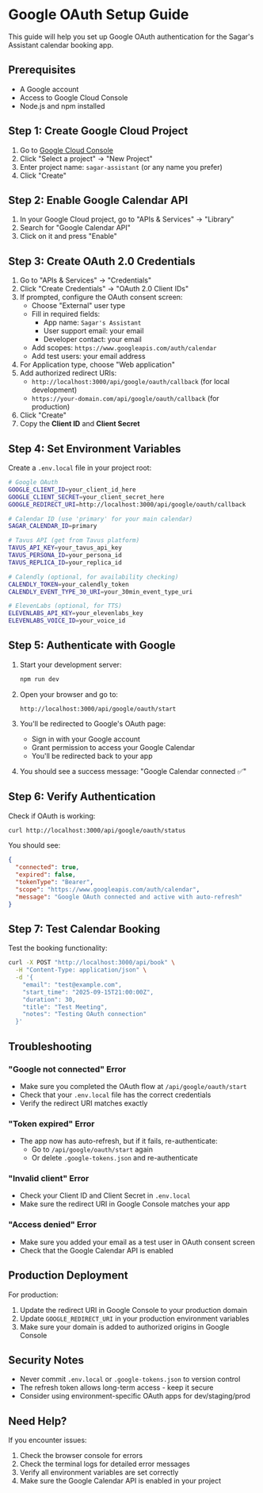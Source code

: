 # Google OAuth Setup Guide

This guide will help you set up Google OAuth authentication for the Sagar's Assistant calendar booking app.

## Prerequisites

- A Google account
- Access to Google Cloud Console
- Node.js and npm installed

## Step 1: Create Google Cloud Project

1. Go to [Google Cloud Console](https://console.cloud.google.com/)
2. Click "Select a project" → "New Project"
3. Enter project name: `sagar-assistant` (or any name you prefer)
4. Click "Create"

## Step 2: Enable Google Calendar API

1. In your Google Cloud project, go to "APIs & Services" → "Library"
2. Search for "Google Calendar API"
3. Click on it and press "Enable"

## Step 3: Create OAuth 2.0 Credentials

1. Go to "APIs & Services" → "Credentials"
2. Click "Create Credentials" → "OAuth 2.0 Client IDs"
3. If prompted, configure the OAuth consent screen:
   - Choose "External" user type
   - Fill in required fields:
     - App name: `Sagar's Assistant`
     - User support email: your email
     - Developer contact: your email
   - Add scopes: `https://www.googleapis.com/auth/calendar`
   - Add test users: your email address
4. For Application type, choose "Web application"
5. Add authorized redirect URIs:
   - `http://localhost:3000/api/google/oauth/callback` (for local development)
   - `https://your-domain.com/api/google/oauth/callback` (for production)
6. Click "Create"
7. Copy the **Client ID** and **Client Secret**

## Step 4: Set Environment Variables

Create a `.env.local` file in your project root:

```bash
# Google OAuth
GOOGLE_CLIENT_ID=your_client_id_here
GOOGLE_CLIENT_SECRET=your_client_secret_here
GOOGLE_REDIRECT_URI=http://localhost:3000/api/google/oauth/callback

# Calendar ID (use 'primary' for your main calendar)
SAGAR_CALENDAR_ID=primary

# Tavus API (get from Tavus platform)
TAVUS_API_KEY=your_tavus_api_key
TAVUS_PERSONA_ID=your_persona_id
TAVUS_REPLICA_ID=your_replica_id

# Calendly (optional, for availability checking)
CALENDLY_TOKEN=your_calendly_token
CALENDLY_EVENT_TYPE_30_URI=your_30min_event_type_uri

# ElevenLabs (optional, for TTS)
ELEVENLABS_API_KEY=your_elevenlabs_key
ELEVENLABS_VOICE_ID=your_voice_id
```

## Step 5: Authenticate with Google

1. Start your development server:
   ```bash
   npm run dev
   ```

2. Open your browser and go to:
   ```
   http://localhost:3000/api/google/oauth/start
   ```

3. You'll be redirected to Google's OAuth page:
   - Sign in with your Google account
   - Grant permission to access your Google Calendar
   - You'll be redirected back to your app

4. You should see a success message: "Google Calendar connected ✅"

## Step 6: Verify Authentication

Check if OAuth is working:

```bash
curl http://localhost:3000/api/google/oauth/status
```

You should see:
```json
{
  "connected": true,
  "expired": false,
  "tokenType": "Bearer",
  "scope": "https://www.googleapis.com/auth/calendar",
  "message": "Google OAuth connected and active with auto-refresh"
}
```

## Step 7: Test Calendar Booking

Test the booking functionality:

```bash
curl -X POST "http://localhost:3000/api/book" \
  -H "Content-Type: application/json" \
  -d '{
    "email": "test@example.com",
    "start_time": "2025-09-15T21:00:00Z",
    "duration": 30,
    "title": "Test Meeting",
    "notes": "Testing OAuth connection"
  }'
```

## Troubleshooting

### "Google not connected" Error
- Make sure you completed the OAuth flow at `/api/google/oauth/start`
- Check that your `.env.local` file has the correct credentials
- Verify the redirect URI matches exactly

### "Token expired" Error
- The app now has auto-refresh, but if it fails, re-authenticate:
  - Go to `/api/google/oauth/start` again
  - Or delete `.google-tokens.json` and re-authenticate

### "Invalid client" Error
- Check your Client ID and Client Secret in `.env.local`
- Make sure the redirect URI in Google Console matches your app

### "Access denied" Error
- Make sure you added your email as a test user in OAuth consent screen
- Check that the Google Calendar API is enabled

## Production Deployment

For production:

1. Update the redirect URI in Google Console to your production domain
2. Update `GOOGLE_REDIRECT_URI` in your production environment variables
3. Make sure your domain is added to authorized origins in Google Console

## Security Notes

- Never commit `.env.local` or `.google-tokens.json` to version control
- The refresh token allows long-term access - keep it secure
- Consider using environment-specific OAuth apps for dev/staging/prod

## Need Help?

If you encounter issues:
1. Check the browser console for errors
2. Check the terminal logs for detailed error messages
3. Verify all environment variables are set correctly
4. Make sure the Google Calendar API is enabled in your project

